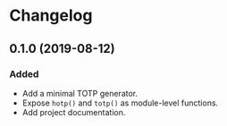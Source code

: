 Changelog
=========

0.1.0 (2019-08-12)
------------------

### Added

- Add a minimal TOTP generator.
- Expose `hotp()` and `totp()` as module-level functions.
- Add project documentation.
